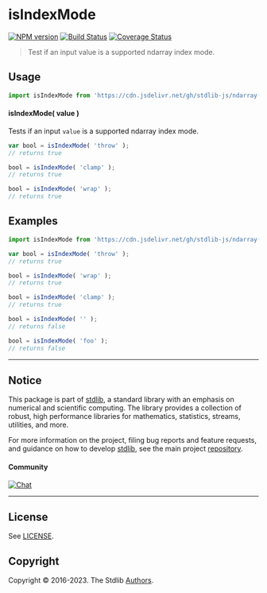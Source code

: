 <!--

@license Apache-2.0

Copyright (c) 2018 The Stdlib Authors.

Licensed under the Apache License, Version 2.0 (the "License");
you may not use this file except in compliance with the License.
You may obtain a copy of the License at

   http://www.apache.org/licenses/LICENSE-2.0

Unless required by applicable law or agreed to in writing, software
distributed under the License is distributed on an "AS IS" BASIS,
WITHOUT WARRANTIES OR CONDITIONS OF ANY KIND, either express or implied.
See the License for the specific language governing permissions and
limitations under the License.

-->

# isIndexMode

[![NPM version][npm-image]][npm-url] [![Build Status][test-image]][test-url] [![Coverage Status][coverage-image]][coverage-url] <!-- [![dependencies][dependencies-image]][dependencies-url] -->

> Test if an input value is a supported ndarray index mode.

<!-- Section to include introductory text. Make sure to keep an empty line after the intro `section` element and another before the `/section` close. -->

<section class="intro">

</section>

<!-- /.intro -->

<!-- Package usage documentation. -->



<section class="usage">

## Usage

```javascript
import isIndexMode from 'https://cdn.jsdelivr.net/gh/stdlib-js/ndarray-base-assert-is-index-mode@deno/mod.js';
```

#### isIndexMode( value )

Tests if an input `value` is a supported ndarray index mode.

```javascript
var bool = isIndexMode( 'throw' );
// returns true

bool = isIndexMode( 'clamp' );
// returns true

bool = isIndexMode( 'wrap' );
// returns true
```

</section>

<!-- /.usage -->

<!-- Package usage notes. Make sure to keep an empty line after the `section` element and another before the `/section` close. -->

<section class="notes">

</section>

<!-- /.notes -->

<!-- Package usage examples. -->

<section class="examples">

## Examples

<!-- eslint no-undef: "error" -->

```javascript
import isIndexMode from 'https://cdn.jsdelivr.net/gh/stdlib-js/ndarray-base-assert-is-index-mode@deno/mod.js';

var bool = isIndexMode( 'throw' );
// returns true

bool = isIndexMode( 'wrap' );
// returns true

bool = isIndexMode( 'clamp' );
// returns true

bool = isIndexMode( '' );
// returns false

bool = isIndexMode( 'foo' );
// returns false
```

</section>

<!-- /.examples -->

<!-- Section to include cited references. If references are included, add a horizontal rule *before* the section. Make sure to keep an empty line after the `section` element and another before the `/section` close. -->

<section class="references">

</section>

<!-- /.references -->

<!-- Section for related `stdlib` packages. Do not manually edit this section, as it is automatically populated. -->

<section class="related">

</section>

<!-- /.related -->

<!-- Section for all links. Make sure to keep an empty line after the `section` element and another before the `/section` close. -->


<section class="main-repo" >

* * *

## Notice

This package is part of [stdlib][stdlib], a standard library with an emphasis on numerical and scientific computing. The library provides a collection of robust, high performance libraries for mathematics, statistics, streams, utilities, and more.

For more information on the project, filing bug reports and feature requests, and guidance on how to develop [stdlib][stdlib], see the main project [repository][stdlib].

#### Community

[![Chat][chat-image]][chat-url]

---

## License

See [LICENSE][stdlib-license].


## Copyright

Copyright &copy; 2016-2023. The Stdlib [Authors][stdlib-authors].

</section>

<!-- /.stdlib -->

<!-- Section for all links. Make sure to keep an empty line after the `section` element and another before the `/section` close. -->

<section class="links">

[npm-image]: http://img.shields.io/npm/v/@stdlib/ndarray-base-assert-is-index-mode.svg
[npm-url]: https://npmjs.org/package/@stdlib/ndarray-base-assert-is-index-mode

[test-image]: https://github.com/stdlib-js/ndarray-base-assert-is-index-mode/actions/workflows/test.yml/badge.svg?branch=main
[test-url]: https://github.com/stdlib-js/ndarray-base-assert-is-index-mode/actions/workflows/test.yml?query=branch:main

[coverage-image]: https://img.shields.io/codecov/c/github/stdlib-js/ndarray-base-assert-is-index-mode/main.svg
[coverage-url]: https://codecov.io/github/stdlib-js/ndarray-base-assert-is-index-mode?branch=main

<!--

[dependencies-image]: https://img.shields.io/david/stdlib-js/ndarray-base-assert-is-index-mode.svg
[dependencies-url]: https://david-dm.org/stdlib-js/ndarray-base-assert-is-index-mode/main

-->

[chat-image]: https://img.shields.io/gitter/room/stdlib-js/stdlib.svg
[chat-url]: https://gitter.im/stdlib-js/stdlib/

[stdlib]: https://github.com/stdlib-js/stdlib

[stdlib-authors]: https://github.com/stdlib-js/stdlib/graphs/contributors

[umd]: https://github.com/umdjs/umd
[es-module]: https://developer.mozilla.org/en-US/docs/Web/JavaScript/Guide/Modules

[deno-url]: https://github.com/stdlib-js/ndarray-base-assert-is-index-mode/tree/deno
[umd-url]: https://github.com/stdlib-js/ndarray-base-assert-is-index-mode/tree/umd
[esm-url]: https://github.com/stdlib-js/ndarray-base-assert-is-index-mode/tree/esm
[branches-url]: https://github.com/stdlib-js/ndarray-base-assert-is-index-mode/blob/main/branches.md

[stdlib-license]: https://raw.githubusercontent.com/stdlib-js/ndarray-base-assert-is-index-mode/main/LICENSE

</section>

<!-- /.links -->
